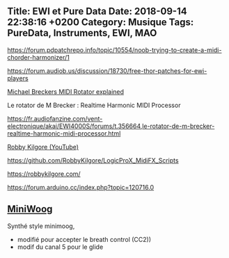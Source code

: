 Title:  EWI et Pure Data
Date:   2018-09-14 22:38:16 +0200
Category: Musique
Tags: PureData, Instruments, EWI, MAO
---

<https://forum.pdpatchrepo.info/topic/10554/noob-trying-to-create-a-midi-chorder-harmonizer/1>

<https://forum.audiob.us/discussion/18730/free-thor-patches-for-ewi-players>

[Michael Breckers MIDI Rotator explained](https://www.youtube.com/watch?v=XcU5dfBIKh4)

Le rotator de M Brecker : Realtime Harmonic MIDI Processor

https://fr.audiofanzine.com/vent-electronique/akai/EWI4000S/forums/t.356664,le-rotator-de-m-brecker-realtime-harmonic-midi-processor.html

[Robby Kilgore (YouTube)](https://www.youtube.com/channel/UCcqhlDTPzh-Kq-K-4JPAD6w)

<https://github.com/RobbyKilgore/LogicProX_MidiFX_Scripts>

<https://robbykilgore.com/>

<https://forum.arduino.cc/index.php?topic=120716.0>


## [MiniWoog](https://patchstorage.com/miniwoog/)

Synthé style minimoog, 

* modifié pour accepter le breath control (CC2))
* modif du canal 5 pour le glide

